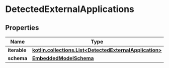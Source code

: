 
# DetectedExternalApplications

## Properties
Name | Type | Description | Notes
------------ | ------------- | ------------- | -------------
**iterable** | [**kotlin.collections.List&lt;DetectedExternalApplication&gt;**](DetectedExternalApplication) |  | 
**schema** | [**EmbeddedModelSchema**](EmbeddedModelSchema) |  |  [optional]



